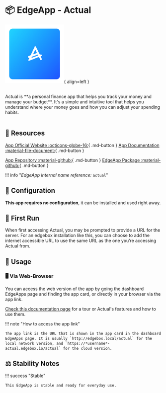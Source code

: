 # 📦 EdgeApp - Actual

![Actual Logo](../../assets/images/edgeapps/actual.png){ align=left }

<br>
Actual is **a personal finance app that helps you track your money and manage your budget**. It's a simple and intuitive tool that helps you understand where your money goes and how you can adjust your spending habits.
<br><br>

## 🔗 Resources

[App Official Website :octicons-globe-16:](https://actualbudget.com/){ .md-button } [App Documentation :material-file-document:](https://actualbudget.org/docs/){ .md-button }

[App Repository :material-github:](https://github.com/actualbudget/actual){ .md-button } [EdgeApp Package :material-github:](https://github.com/edgebox-iot/apps/tree/main/actual){ .md-button }

!!! info "*EdgeApp internal name reference:* `actual`"

## 📝 Configuration

**This app requires no configuration**, it can be installed and used right away.

## 🏃 First Run

When first accessing Actual, you may be prompted to provide a URL for the server. For an edgebox installation like this, you can choose to add the internet accessible URL to use the same URL as the one you’re accessing Actual from.

## 📖 Usage

### 🖥️ Via Web-Browser

You can access the web version of the app by going the dashboard EdgeApps page and finding the app card, or directly in your browser via the app link.

[Check this documentation page](https://actualbudget.org/docs/tour/) for a tour or Actual's features and how to use them.

!!! note "How to access the app link"

    The app link is the URL that is shown in the app card in the dashboard EdgeApps page. It is usually `http://edgebox.local/actual` for the local network version, and `https://*username*-actual.edgebox.io/actual` for the cloud version.

## ⚖️ Stability Notes

!!! success "Stable"

    This EdgeApp is stable and ready for everyday use.
